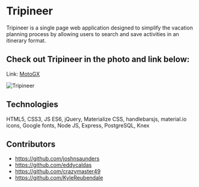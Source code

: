 # Tripineer

Tripineer is a single page web application designed to simplify the vacation planning process by allowing users to search and save activities in an itinerary format.


## Check out Tripineer in the photo and link below:
Link: [MotoGX](https://www.motogx.com)


![Tripineer](https://s3-us-west-2.amazonaws.com/mgx-photos/tripineer.png)


## Technologies
HTML5, CSS3, JS ES6, jQuery, Materialize CSS, handlebarsjs, material.io icons, Google fonts, Node JS, Express, PostgreSQL, Knex


## Contributors
* https://github.com/joshnsaunders
* https://github.com/eddycaldas
* https://github.com/crazymaster49
* https://github.com/KyleReubendale
